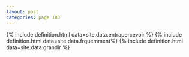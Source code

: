 ```yaml
---
layout: post
categories: page 183
---
```


{% include definition.html data=site.data.entrapercevoir %}
{% include definition.html data=site.data.frquemment%}
{% include definition.html data=site.data.grandir %}
